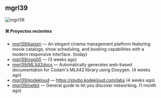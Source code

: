 ## mgrl39 
<p align="left"> <img src="https://komarev.com/ghpvc/?username=mgrbl&label=Profile%20views&color=0e75b6&style=flat" alt="mgrl39" /> </p>












#### 🛠 Proyectos recientes

- [mgrl39/kaizen](https://github.com/mgrl39/kaizen) — An elegant cinema management platform featuring movie catalogs, show scheduling, and booking capabilities with a modern responsive interface. (today)
- [mgrl39/cpp00](https://github.com/mgrl39/cpp00) —  (3 weeks ago)
- [mgrl39/MLX42docs](https://github.com/mgrl39/MLX42docs) — Automatically generates web-based documentation for Codam&#39;s MLX42 library using Doxygen. (4 weeks ago)
- [mgrl39/kodekloud](https://github.com/mgrl39/kodekloud) — https://studio.kodekloud.com/labs (4 weeks ago)
- [mgrl39/netkit](https://github.com/mgrl39/netkit) — General guide to let you discover networking. (1 month ago)




